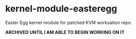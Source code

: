 # kernel-module-easteregg
Easter Egg kernel module for patched KVM worksation repo

**ARCHIVED UNTIL I AM ABLE TO BEGIN WORKING ON IT**
